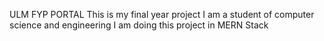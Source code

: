 ULM FYP PORTAL
This is my final year project
I am a student of computer science and engineering
I am doing this project in MERN Stack

